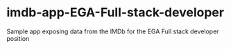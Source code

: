 # imdb-app-EGA-Full-stack-developer

Sample app exposing data from the IMDb for the EGA Full stack developer position